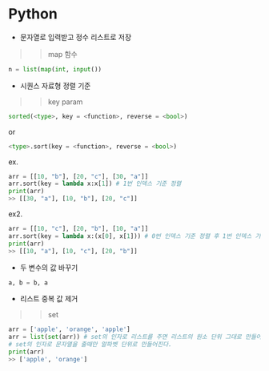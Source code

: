# Python

- 문자열로 입력받고 정수 리스트로 저장    
>> map 함수
```python
n = list(map(int, input())
```
- 시퀀스 자료형 정렬 기준
>> key param
```python
sorted(<type>, key = <function>, reverse = <bool>)
```
or
```python
<type>.sort(key = <function>, reverse = <bool>)
```
ex.
```python
arr = [[10, "b"], [20, "c"], [30, "a"]]
arr.sort(key = lambda x:x[1]) # 1번 인덱스 기준 정렬
print(arr)
>> [[30, "a"], [10, "b"], [20, "c"]]
```
ex2.
```python
arr = [[10, "c"], [20, "b"], [10, "a"]]
arr.sort(key = lambda x:(x[0], x[1])) # 0번 인덱스 기준 정렬 후 1번 인덱스 기준 정렬
print(arr)
>> [[10, "a"], [10, "c"], [20, "b"]]
```
- 두 변수의 값 바꾸기
```python
a, b = b, a
```
- 리스트 중복 값 제거
>> set
```python
arr = ['apple', 'orange', 'apple']
arr = list(set(arr)) # set의 인자로 리스트를 주면 리스트의 원소 단위 그대로 만들어진다.
# set의 인자로 문자열을 줄때만 알파벳 단위로 만들어진다.
print(arr)
>> ['apple', 'orange']
